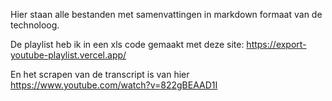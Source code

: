 Hier staan alle bestanden met samenvattingen in markdown formaat van de technoloog.

De playlist heb ik in een xls code gemaakt met deze site:  https://export-youtube-playlist.vercel.app/



En het scrapen van de transcript is van hier https://www.youtube.com/watch?v=822gBEAAD1I


